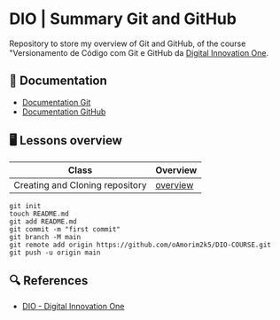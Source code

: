 # DIO | Summary Git and GitHub

Repository to store my overview of Git and GitHub, of the course "Versionamento de Código com Git e GitHub da [Digital Innovation One](https://www.dio.me/).

## 📖 Documentation

- [Documentation Git](https://git-scm.com/doc)
- [Documentation GitHub](https://docs.github.com/)

## 🖥️ Lessons overview
| Class | Overview |
|---------|----------|
| Creating and Cloning repository | [overview](https://web.dio.me/course/versionamento-de-codigo-com-git-e-github/learning/a377a00b-461c-4ab0-8258-3addd2fef14c?back=/track/microsoft-azure-ai-fundamentals&tab=undefined&moduleId=undefined)

```
git init
touch README.md
git add README.md
git commit -m "first commit"
git branch -M main
git remote add origin https://github.com/oAmorim2k5/DIO-COURSE.git
git push -u origin main

```

## 🔍 References
- [DIO - Digital Innovation One](https://web.dio.me/home)
